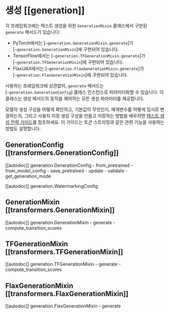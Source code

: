 <!--Copyright 2022 The HuggingFace Team. All rights reserved.

Licensed under the Apache License, Version 2.0 (the "License"); you may not use this file except in compliance with
the License. You may obtain a copy of the License at

http://www.apache.org/licenses/LICENSE-2.0

Unless required by applicable law or agreed to in writing, software distributed under the License is distributed on
an "AS IS" BASIS, WITHOUT WARRANTIES OR CONDITIONS OF ANY KIND, either express or implied. See the License for the
specific language governing permissions and limitations under the License.

⚠️ Note that this file is in Markdown but contain specific syntax for our doc-builder (similar to MDX) that may not be
rendered properly in your Markdown viewer.

-->

# 생성 [[generation]]

각 프레임워크에는 텍스트 생성을 위한 `GenerationMixin` 클래스에서 구현된 `generate` 메서드가 있습니다:

- PyTorch에서는 [`~generation.GenerationMixin.generate`]가 [`~generation.GenerationMixin`]에 구현되어 있습니다.
- TensorFlow에서는 [`~generation.TFGenerationMixin.generate`]가 [`~generation.TFGenerationMixin`]에 구현되어 있습니다.
- Flax/JAX에서는 [`~generation.FlaxGenerationMixin.generate`]가 [`~generation.FlaxGenerationMixin`]에 구현되어 있습니다.

사용하는 프레임워크에 상관없이, `generate` 메서드는 [`~generation.GenerationConfig`] 클래스 인스턴스로 파라미터화할 수 있습니다. 이 클래스는 생성 메서드의 동작을 제어하는 모든 생성 파라미터를 제공합니다.

모델의 생성 구성을 어떻게 확인하고, 기본값이 무엇인지, 매개변수를 어떻게 임시로 변경하는지, 그리고 사용자 지정 생성 구성을 만들고 저장하는 방법을 배우려면 [텍스트 생성 전략 가이드](../generation_strategies)를 참조하세요. 이 가이드는 토큰 스트리밍과 같은 관련 기능을 사용하는 방법도 설명합니다.

## GenerationConfig [[transformers.GenerationConfig]]

[[autodoc]] generation.GenerationConfig
	- from_pretrained
	- from_model_config
	- save_pretrained
	- update
	- validate
	- get_generation_mode

[[autodoc]] generation.WatermarkingConfig

## GenerationMixin [[transformers.GenerationMixin]]

[[autodoc]] generation.GenerationMixin
	- generate
	- compute_transition_scores

## TFGenerationMixin [[transformers.TFGenerationMixin]]

[[autodoc]] generation.TFGenerationMixin
	- generate
	- compute_transition_scores

## FlaxGenerationMixin [[transformers.FlaxGenerationMixin]]

[[autodoc]] generation.FlaxGenerationMixin
	- generate
